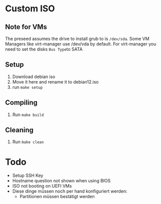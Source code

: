 # Custom ISO

## Note for VMs

The preseed assumes the drive to install grub to is `/dev/sda`. Some VM Managers
like virt-manager use /dev/vda by default. For virt-manager you need to set the
disks `Bus Type`to SATA

## Setup

1. Download debian iso
2. Move it here and rename it to debian12.iso
3. run `make setup`

## Compiling

1. Run `make build`

## Cleaning

1. Run `m̀ake clean`

# Todo

- Setup SSH Key
- Hostname question not shown when using BIOS
- ISO not booting on UEFI VMs
- Diese dinge müssen noch per hand konfiguriert werden:
  - Partitionen müssen bestätigt werden
